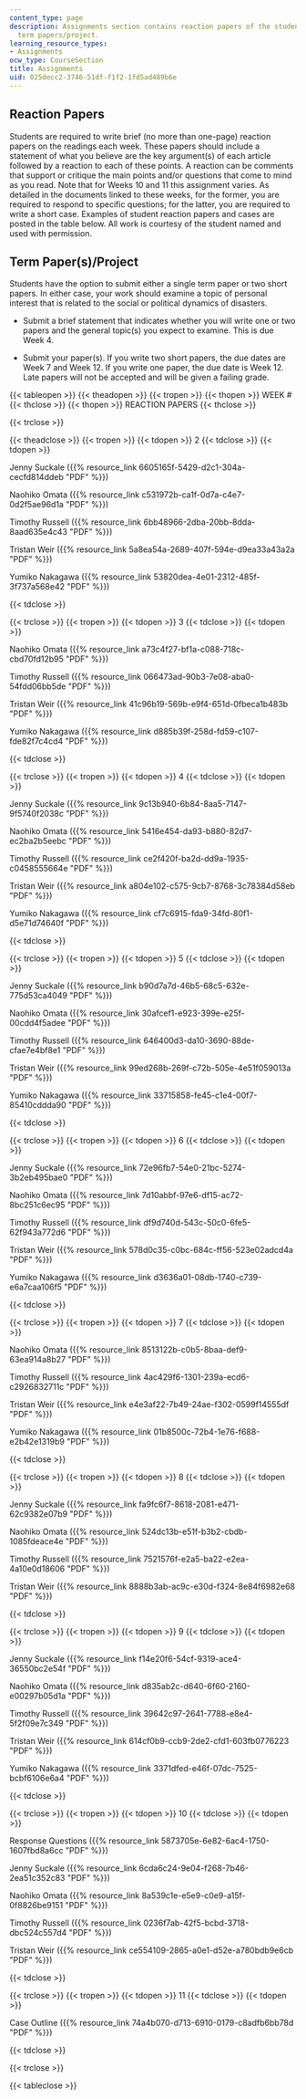 ```yaml
---
content_type: page
description: Assignments section contains reaction papers of the students along with
  term papers/project.
learning_resource_types:
- Assignments
ocw_type: CourseSection
title: Assignments
uid: 025decc2-3746-51df-f1f2-1fd5ad489b6e
---
```


Reaction Papers
---------------

Students are required to write brief (no more than one-page) reaction papers on the readings each week. These papers should include a statement of what you believe are the key argument(s) of each article followed by a reaction to each of these points. A reaction can be comments that support or critique the main points and/or questions that come to mind as you read. Note that for Weeks 10 and 11 this assignment varies. As detailed in the documents linked to these weeks, for the former, you are required to respond to specific questions; for the latter, you are required to write a short case. Examples of student reaction papers and cases are posted in the table below. All work is courtesy of the student named and used with permission.

Term Paper(s)/Project
---------------------

Students have the option to submit either a single term paper or two short papers. In either case, your work should examine a topic of personal interest that is related to the social or political dynamics of disasters.

*   Submit a brief statement that indicates whether you will write one or two papers and the general topic(s) you expect to examine. This is due Week 4.  
    
*   Submit your paper(s). If you write two short papers, the due dates are Week 7 and Week 12. If you write one paper, the due date is Week 12. Late papers will not be accepted and will be given a failing grade.

{{< tableopen >}}
{{< theadopen >}}
{{< tropen >}}
{{< thopen >}}
WEEK #
{{< thclose >}}
{{< thopen >}}
REACTION PAPERS
{{< thclose >}}

{{< trclose >}}

{{< theadclose >}}
{{< tropen >}}
{{< tdopen >}}
2
{{< tdclose >}}
{{< tdopen >}}


Jenny Suckale ({{% resource_link 6605165f-5429-d2c1-304a-cecfd814ddeb "PDF" %}})

Naohiko Omata ({{% resource_link c531972b-ca1f-0d7a-c4e7-0d2f5ae96d1a "PDF" %}})

Timothy Russell ({{% resource_link 6bb48966-2dba-20bb-8dda-8aad635e4c43 "PDF" %}})

Tristan Weir ({{% resource_link 5a8ea54a-2689-407f-594e-d9ea33a43a2a "PDF" %}})

Yumiko Nakagawa ({{% resource_link 53820dea-4e01-2312-485f-3f737a568e42 "PDF" %}})


{{< tdclose >}}

{{< trclose >}}
{{< tropen >}}
{{< tdopen >}}
3
{{< tdclose >}}
{{< tdopen >}}


Naohiko Omata ({{% resource_link a73c4f27-bf1a-c088-718c-cbd70fd12b95 "PDF" %}})

Timothy Russell ({{% resource_link 066473ad-90b3-7e08-aba0-54fdd06bb5de "PDF" %}})

Tristan Weir ({{% resource_link 41c96b19-569b-e9f4-651d-0fbeca1b483b "PDF" %}})

Yumiko Nakagawa ({{% resource_link d885b39f-258d-fd59-c107-fde82f7c4cd4 "PDF" %}})


{{< tdclose >}}

{{< trclose >}}
{{< tropen >}}
{{< tdopen >}}
4
{{< tdclose >}}
{{< tdopen >}}


Jenny Suckale ({{% resource_link 9c13b940-6b84-8aa5-7147-9f5740f2038c "PDF" %}})

Naohiko Omata ({{% resource_link 5416e454-da93-b880-82d7-ec2ba2b5eebc "PDF" %}})

Timothy Russell ({{% resource_link ce2f420f-ba2d-dd9a-1935-c0458555664e "PDF" %}})

Tristan Weir ({{% resource_link a804e102-c575-9cb7-8768-3c78384d58eb "PDF" %}})

Yumiko Nakagawa ({{% resource_link cf7c6915-fda9-34fd-80f1-d5e71d74640f "PDF" %}})


{{< tdclose >}}

{{< trclose >}}
{{< tropen >}}
{{< tdopen >}}
5
{{< tdclose >}}
{{< tdopen >}}


Jenny Suckale ({{% resource_link b90d7a7d-46b5-68c5-632e-775d53ca4049 "PDF" %}})

Naohiko Omata ({{% resource_link 30afcef1-e923-399e-e25f-00cdd4f5adee "PDF" %}})

Timothy Russell ({{% resource_link 646400d3-da10-3690-88de-cfae7e4bf8e1 "PDF" %}})

Tristan Weir ({{% resource_link 99ed268b-269f-c72b-505e-4e51f059013a "PDF" %}})

Yumiko Nakagawa ({{% resource_link 33715858-fe45-c1e4-00f7-85410cddda90 "PDF" %}})


{{< tdclose >}}

{{< trclose >}}
{{< tropen >}}
{{< tdopen >}}
6
{{< tdclose >}}
{{< tdopen >}}


Jenny Suckale ({{% resource_link 72e96fb7-54e0-21bc-5274-3b2eb495bae0 "PDF" %}})

Naohiko Omata ({{% resource_link 7d10abbf-97e6-df15-ac72-8bc251c6ec95 "PDF" %}})

Timothy Russell ({{% resource_link df9d740d-543c-50c0-6fe5-62f943a772d6 "PDF" %}})

Tristan Weir ({{% resource_link 578d0c35-c0bc-684c-ff56-523e02adcd4a "PDF" %}})

Yumiko Nakagawa ({{% resource_link d3636a01-08db-1740-c739-e6a7caa106f5 "PDF" %}})


{{< tdclose >}}

{{< trclose >}}
{{< tropen >}}
{{< tdopen >}}
7
{{< tdclose >}}
{{< tdopen >}}


Naohiko Omata ({{% resource_link 8513122b-c0b5-8baa-def9-63ea914a8b27 "PDF" %}})

Timothy Russell ({{% resource_link 4ac429f6-1301-239a-ecd6-c2926832711c "PDF" %}})

Tristan Weir ({{% resource_link e4e3af22-7b49-24ae-f302-0599f14555df "PDF" %}})

Yumiko Nakagawa ({{% resource_link 01b8500c-72b4-1e76-f688-e2b42e1319b9 "PDF" %}})


{{< tdclose >}}

{{< trclose >}}
{{< tropen >}}
{{< tdopen >}}
8
{{< tdclose >}}
{{< tdopen >}}


Jenny Suckale ({{% resource_link fa9fc6f7-8618-2081-e471-62c9382e07b9 "PDF" %}})

Naohiko Omata ({{% resource_link 524dc13b-e51f-b3b2-cbdb-1085fdeace4e "PDF" %}})

Timothy Russell ({{% resource_link 7521576f-e2a5-ba22-e2ea-4a10e0d18606 "PDF" %}})

Tristan Weir ({{% resource_link 8888b3ab-ac9c-e30d-f324-8e84f6982e68 "PDF" %}})


{{< tdclose >}}

{{< trclose >}}
{{< tropen >}}
{{< tdopen >}}
9
{{< tdclose >}}
{{< tdopen >}}


Jenny Suckale ({{% resource_link f14e20f6-54cf-9319-ace4-36550bc2e54f "PDF" %}})

Naohiko Omata ({{% resource_link d835ab2c-d640-6f60-2160-e00297b05d1a "PDF" %}})

Timothy Russell ({{% resource_link 39642c97-2641-7788-e8e4-5f2f09e7c349 "PDF" %}})

Tristan Weir ({{% resource_link 614cf0b9-ccb9-2de2-cfd1-603fb0776223 "PDF" %}})

Yumiko Nakagawa ({{% resource_link 3371dfed-e46f-07dc-7525-bcbf6106e6a4 "PDF" %}})


{{< tdclose >}}

{{< trclose >}}
{{< tropen >}}
{{< tdopen >}}
10
{{< tdclose >}}
{{< tdopen >}}


Response Questions ({{% resource_link 5873705e-6e82-6ac4-1750-1607fbd8a6cc "PDF" %}})

Jenny Suckale ({{% resource_link 6cda6c24-9e04-f268-7b46-2ea51c352c83 "PDF" %}})

Naohiko Omata ({{% resource_link 8a539c1e-e5e9-c0e9-a15f-0f8826be9151 "PDF" %}})

Timothy Russell ({{% resource_link 0236f7ab-42f5-bcbd-3718-dbc524c557d4 "PDF" %}})

Tristan Weir ({{% resource_link ce554109-2865-a0e1-d52e-a780bdb9e6cb "PDF" %}})


{{< tdclose >}}

{{< trclose >}}
{{< tropen >}}
{{< tdopen >}}
11
{{< tdclose >}}
{{< tdopen >}}


Case Outline ({{% resource_link 74a4b070-d713-6910-0179-c8adfb6bb78d "PDF" %}})


{{< tdclose >}}

{{< trclose >}}

{{< tableclose >}}
